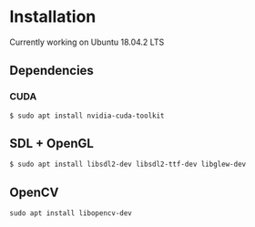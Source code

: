 # Installation

Currently working on Ubuntu 18.04.2 LTS

## Dependencies

### CUDA

`$ sudo apt install nvidia-cuda-toolkit`

## SDL + OpenGL

`$ sudo apt install libsdl2-dev libsdl2-ttf-dev libglew-dev`

## OpenCV

`sudo apt install libopencv-dev`
